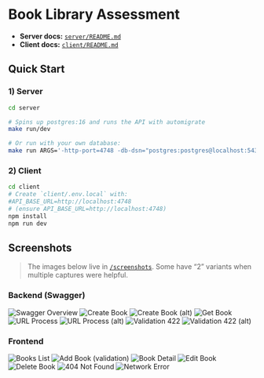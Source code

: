 # Book Library Assessment

- **Server docs:** [`server/README.md`](./server/README.md)
- **Client docs:** [`client/README.md`](./client/README.md)

## Quick Start

### 1) Server

```bash
cd server

# Spins up postgres:16 and runs the API with automigrate
make run/dev

# Or run with your own database:
make run ARGS='-http-port=4748 -db-dsn="postgres:postgres@localhost:5432/byfood?sslmode=disable" -db-automigrate=true'
```

### 2) Client

```bash
cd client
# Create `client/.env.local` with:
#API_BASE_URL=http://localhost:4748
# (ensure API_BASE_URL=http://localhost:4748)
npm install
npm run dev
```

## Screenshots

> The images below live in [`/screenshots`](./screenshots). Some have “2” variants when multiple captures were helpful.

### Backend (Swagger)

![Swagger Overview](./screenshots/swagger.png)
![Create Book](./screenshots/swagger-create-book.png)
![Create Book (alt)](./screenshots/swagger-create-book2.png)
![Get Book](./screenshots/swagger-get-book.png)
![URL Process](./screenshots/swagger-url-process.png)
![URL Process (alt)](./screenshots/swagger-url-process2.png)
![Validation 422](./screenshots/swagger-validation-422.png)
![Validation 422 (alt)](./screenshots/swagger-validation-4222.png)

### Frontend

![Books List](./screenshots/books-list.png)
![Add Book (validation)](./screenshots/books-add-validation.png)
![Book Detail](./screenshots/book-detail.png)
![Edit Book](./screenshots/books-edit.png)
![Delete Book](./screenshots/books-delete.png)
![404 Not Found](./screenshots/books-404.png)
![Network Error](./screenshots/books-network-error.png)

